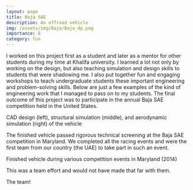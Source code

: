 ```yaml
---
layout: page
title: Baja SAE
description: An offroad vehicle
img: /assets/img/Baja/Baja_dp.png
importance: 6
category: fun
---
```


I worked on this project first as a student and later as a mentor for other students during my time at Khalifa university. I learned a lot not only by working on the design, but also teaching simulation and design skills to students that were shadowing me. I also put together fun and engaging workshops to teach undergraduate students these important engineering and problem-solving skills. Below are just a few examples of the kind of engineering work that I managed to pass on to my students. The final outcome of this project was to participate in the annual Baja SAE competition held in the United States.

<div class="row">
    <div class="col-sm mt-3 mt-md-0 equal-height-short">
        <img class="img-fluid rounded z-depth-1" src="{{ '/assets/img/Baja/design.png' | relative_url }}" alt="" title="example image"/>
    </div>
    <div class="col-sm mt-3 mt-md-0 equal-height-short">
        <img class="img-fluid rounded z-depth-1" src="{{ '/assets/img/Baja/deformation.jpg' | relative_url }}" alt="" title="example image"/>
    </div>
    <div class="col-sm mt-3 mt-md-0 equal-height-short">
        <img class="img-fluid rounded z-depth-1" src="{{ '/assets/img/Baja/aerodynamics.jpg' | relative_url }}" alt="" title="example image"/>
    </div>
</div>
<div class="caption">
    CAD design (left), structural simulation (middle), and aerodynamic simulation (right) of the vehicle
</div>

The finished vehicle passed rigorous technical screening at the Baja SAE competition in Maryland. We completed all the racing events and were the first team from our country (the UAE) to take part in such an event.

<div class="row">
    <div class="col-sm mt-3 mt-md-0 equal-height-short">
        <img class="img-fluid rounded z-depth-1" src="{{ '/assets/img/Baja/Finished_car.jpg' | relative_url }}" alt="" title="example image"/>
    </div>
    <div class="col-sm mt-3 mt-md-0 equal-height-short">
        <img class="img-fluid rounded z-depth-1" src="{{ '/assets/img/Baja/in_action.jpg' | relative_url }}" alt="" title="example image"/>
    </div>
    <div class="col-sm mt-3 mt-md-0 equal-height-short">
        <img class="img-fluid rounded z-depth-1" src="{{ '/assets/img/Baja/in_action_2.jpg' | relative_url }}" alt="" title="example image"/>
    </div>
</div>
<div class="caption">
    Finished vehicle during various competition events in Maryland (2014)
</div>

This was a team effort and would not have made that far with them.

<div class="row">
    <div class="col-sm mt-3 mt-md-0">
        <img class="img-fluid rounded z-depth-1" src="{{ '/assets/img/Baja/Team_photo.jpg' | relative_url }}" alt="" title="example image"/>
    </div>
</div>
<div class="caption">
    The team!
</div>